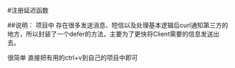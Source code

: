 #注册延迟函数

##说明：
 项目中 存在很多发送消息、短信以及处理基本逻辑后curl通知第三方的地方，所以封装了一个defer的方法，主要为了更快将Client需要的信息发送出去。
 
很简单 直接把有用的ctrl+v到自己的项目中即可